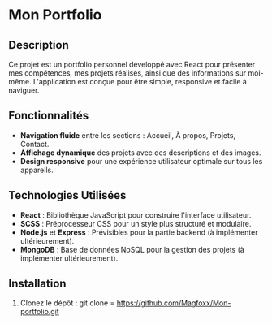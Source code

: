 # Mon Portfolio

## Description
Ce projet est un portfolio personnel développé avec React pour présenter mes compétences, mes projets réalisés, ainsi que des informations sur moi-même. L'application est conçue pour être simple, responsive et facile à naviguer.

## Fonctionnalités
- **Navigation fluide** entre les sections : Accueil, À propos, Projets, Contact.
- **Affichage dynamique** des projets avec des descriptions et des images.
- **Design responsive** pour une expérience utilisateur optimale sur tous les appareils.

## Technologies Utilisées
- **React** : Bibliothèque JavaScript pour construire l'interface utilisateur.
- **SCSS** : Préprocesseur CSS pour un style plus structuré et modulaire.
- **Node.js** et **Express** : Prévisibles pour la partie backend (à implémenter ultérieurement).
- **MongoDB** : Base de données NoSQL pour la gestion des projets (à implémenter ultérieurement).

## Installation
1. Clonez le dépôt :
   git clone = https://github.com/Magfoxx/Mon-portfolio.git